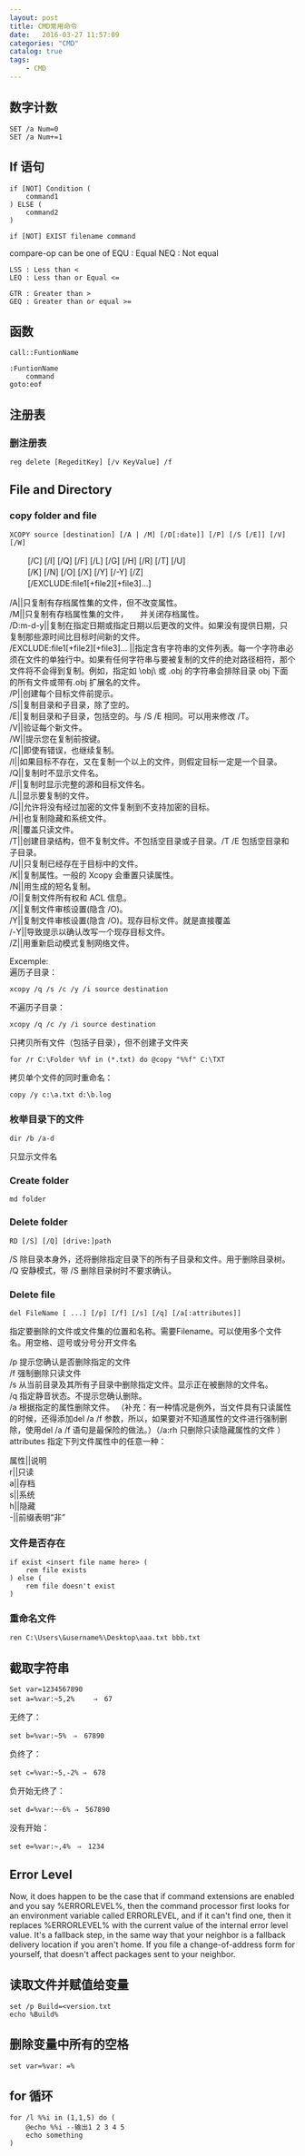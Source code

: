 ```yaml
---
layout: post
title: ﻿CMD常用命令
date:   2016-03-27 11:57:09
categories: "CMD" 
catalog: true
tags: 
    - CMD 
---
```




## 数字计数

	SET /a Num=0
	SET /a Num+=1


## If 语句

	if [NOT] Condition (
		command1
	) ELSE (
		command2
	)

	if [NOT] EXIST filename command

compare-op  can be one of
    EQU : Equal
    NEQ : Not equal

    LSS : Less than <
    LEQ : Less than or Equal <=

    GTR : Greater than >
    GEQ : Greater than or equal >=
	
## 函数

	call::FuntionName
	
	:FuntionName
		command
	goto:eof
	
	
## 注册表

### 删注册表

	reg delete [RegeditKey] [/v KeyValue] /f
  	
  	
  
## File and Directory

### copy folder and file

	XCOPY source [destination] [/A | /M] [/D[:date]] [/P] [/S [/E]] [/V] [/W]  

　　	[/C] [/I] [/Q] [/F] [/L] [/G] [/H] [/R] [/T] [/U]     
　　	[/K] [/N] [/O] [/X] [/Y] [/-Y] [/Z]     
　　	[/EXCLUDE:file1[+file2][+file3]...]     

/A||只复制有存档属性集的文件，但不改变属性。   
/M||只复制有存档属性集的文件，　　并关闭存档属性。   
/D:m-d-y||复制在指定日期或指定日期以后更改的文件。如果没有提供日期，只复制那些源时间比目标时间新的文件。   
/EXCLUDE:file1[+file2][+file3]...	||指定含有字符串的文件列表。每一个字符串必须在文件的单独行中。如果有任何字符串与要被复制的文件的绝对路径相符，那个文件将不会得到复制。例如，指定如 \obj\ 或 .obj 的字符串会排除目录 obj 下面的所有文件或带有.obj 扩展名的文件。   
/P||创建每个目标文件前提示。   
/S||复制目录和子目录，除了空的。   
/E||复制目录和子目录，包括空的。与 /S /E 相同。可以用来修改 /T。   
/V||验证每个新文件。   
/W||提示您在复制前按键。   
/C||即使有错误，也继续复制。   
/I||如果目标不存在，又在复制一个以上的文件，则假定目标一定是一个目录。   
/Q||复制时不显示文件名。   
/F||复制时显示完整的源和目标文件名。   
/L||显示要复制的文件。   
/G||允许将没有经过加密的文件复制到不支持加密的目标。   
/H||也复制隐藏和系统文件。   
/R||覆盖只读文件。   
/T||创建目录结构，但不复制文件。不包括空目录或子目录。/T /E 包括空目录和子目录。   
/U||只复制已经存在于目标中的文件。   
/K||复制属性。一般的 Xcopy 会重置只读属性。   
/N||用生成的短名复制。   
/O||复制文件所有权和 ACL 信息。   
/X||复制文件审核设置(隐含 /O)。   
/Y||复制文件审核设置(隐含 /O)。现存目标文件。就是直接覆盖   
/-Y||导致提示以确认改写一个现存目标文件。   
/Z||用重新启动模式复制网络文件。   

Excemple:   
遍历子目录：   

	xcopy /q /s /c /y /i source destination
	
不遍历子目录：   

	xcopy /q /c /y /i source destination

只拷贝所有文件（包括子目录），但不创建子文件夹     

	for /r C:\Folder %%f in (*.txt) do @copy "%%f" C:\TXT
	
拷贝单个文件的同时重命名：

    copy /y c:\a.txt d:\b.log

### 枚举目录下的文件

    dir /b /a-d
    
只显示文件名  

### Create folder

	md folder
	
### Delete folder

	RD [/S] [/Q] [drive:]path
	
/S 除目录本身外，还将删除指定目录下的所有子目录和文件。用于删除目录树。     
/Q 安静模式，带 /S 删除目录树时不要求确认。     

### Delete file

	del FileName [ ...] [/p] [/f] [/s] [/q] [/a[:attributes]]
	
指定要删除的文件或文件集的位置和名称。需要Filename。可以使用多个文件名。用空格、逗号或分号分开文件名     

/p 提示您确认是否删除指定的文件     
/f 强制删除只读文件     
/s 从当前目录及其所有子目录中删除指定文件。显示正在被删除的文件名。     
/q 指定静音状态。不提示您确认删除。     
/a 根据指定的属性删除文件。 （补充：有一种情况是例外，当文件具有只读属性的时候，还得添加del /a /f 参数，所以，如果要对不知道属性的文件进行强制删除，使用del /a /f 语句是最保险的做法。）（/a:rh 只删除只读隐藏属性的文件 ）   
attributes 指定下列文件属性中的任意一种：     

属性||说明   
r||只读   
a||存档   
s||系统   
h||隐藏   
-||前缀表明“非”  

### 文件是否存在

    if exist <insert file name here> (
        rem file exists
    ) else (
        rem file doesn't exist
    )

### 重命名文件

    ren C:\Users\&username%\Desktop\aaa.txt bbb.txt
    
## 截取字符串

    Set var=1234567890
    set a=%var:~5,2%　   ⇒　67

无终了：

    set b=%var:~5%　⇒　67890
   
负终了：

    set c=%var:~5,-2% ⇒　678

负开始无终了：

    set d=%var:~-6% ⇒　567890
    
没有开始：

    set e=%var:~,4%　⇒　1234
    
## Error Level

Now, it does happen to be the case that if command extensions are enabled and you say %ERRORLEVEL%, then the command processor first looks for an environment variable called ERRORLEVEL, and if it can't find one, then it replaces %ERRORLEVEL% with the current value of the internal error level value. It's a fallback step, in the same way that your neighbor is a fallback delivery location if you aren't home. If you file a change-of-address form for yourself, that doesn't affect packages sent to your neighbor.  

## 读取文件并赋值给变量

    set /p Build=<version.txt
    echo %Build%
    
## 删除变量中所有的空格

    set var=%var: =%

## for 循环

    for /l %%i in (1,1,5) do (
        @echo %%i --输出1 2 3 4 5
        echo something
    )